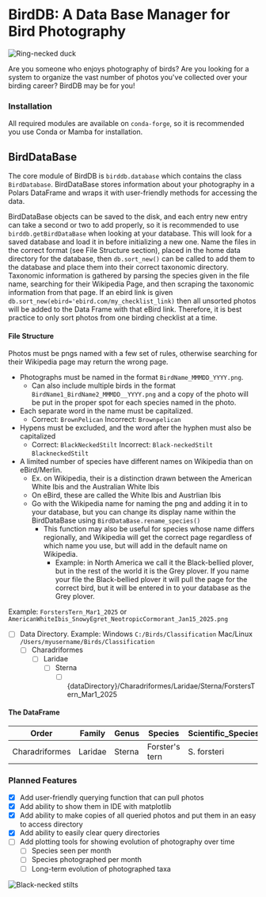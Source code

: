 # BirdDB: A Data Base Manager for Bird Photography

![Ring-necked duck](./Figures/RingNeckedDuck2_Feb23_2025.png)

Are you someone who enjoys photography of birds? Are you looking for a system to organize the vast number of photos you've collected over your birding career? BirdDB may be for you!

### Installation
All required modules are available on `conda-forge`, so it is recommended you use Conda or Mamba for installation.

## BirdDataBase
The core module of BirdDB is `birddb.database` which contains the class `BirdDatabase`. BirdDataBase stores information about your photography in a Polars DataFrame and wraps it with user-friendly methods for accessing the data. 

BirdDataBase objects can be saved to the disk, and each entry new entry can take a second or two to add properly, so it is recommended to use `birddb.getBirdDataBase` when looking at your database. This will look for a saved database and load it in before initializing a new one. Name the files in the correct format (see File Structure section), placed in the home data directory for the database, then `db.sort_new()` can be called to add them to the database and place them into their correct taxonomic directory. Taxonomic information is gathered by parsing the species given in the file name, searching for their Wikipedia Page, and then scraping the taxonomic information from that page. If an ebird link is given `db.sort_new(ebird='ebird.com/my_checklist_link)` then all unsorted photos will be added to the Data Frame with that eBird link. Therefore, it is best practice to only sort photos from one birding checklist at a time.

#### File Structure
Photos must be pngs named with a few set of rules, otherwise searching for their Wikipedia page may return the wrong page.
- Photographs must be named in the format `BirdName_MMMDD_YYYY.png`.
  - Can also include multiple birds in the format `BirdName1_BirdName2_MMMDD__YYYY.png` and a copy of the photo will be put in the proper spot for each species named in the photo.
- Each separate word in the name must be capitalized.
  - Correct: `BrownPelican` Incorrect: `Brownpelican`
- Hypens must be excluded, and the word after the hyphen must also be capitalized
  - Correct: `BlackNeckedStilt` Incorrect: `Black-neckedStilt` `BlackneckedStilt`
- A limited number of species have different names on Wikipedia than on eBird/Merlin.
  - Ex. on Wikipedia, their is a distinction drawn between the American White Ibis and the Australian White Ibis
  - On eBird, these are called the White Ibis and Austrlian Ibis
  - Go with the Wikipedia name for naming the png and adding it in to your database, but you can change its display name within the BirdDataBase using `BirdDataBase.rename_species()`
    - This function may also be useful for species whose name differs regionally, and Wikipedia will get the correct page regardless of which name you use, but will add in the default name on Wikipedia.
      - Example: in North America we call it the Black-bellied plover, but in the rest of the world it is the Grey plover. If you name your file the Black-bellied plover it will pull the page for the correct bird, but it will be entered in to your database as the Grey plover.
    
Example: `ForstersTern_Mar1_2025` or `AmericanWhiteIbis_SnowyEgret_NeotropicCormorant_Jan15_2025.png`


- [ ] Data Directory. Example: Windows `C:/Birds/Classification` Mac/Linux `/Users/myusername/Birds/Classification`
  - [ ] Charadriformes
    - [ ] Laridae
      - [ ] Sterna
        - [ ] {dataDirectory}/Charadriformes/Laridae/Sterna/ForstersTern_Mar1_2025

#### The DataFrame
| Order | Family | Genus | Species | Scientific_Species | Capture_Date | Path | Wikipedia_URL | eBird_Checklist |
|--|--|--|--|--|--|--|--|--|
| Charadriformes | Laridae | Sterna | Forster's tern | S. forsteri | March 1 2025 | /path/to/saved/.png | https://en.wikipedia.org/wiki/Forster's_tern | https://ebird.org/checklist/S216014746 |



### Planned Features
- [x] Add user-friendly querying function that can pull photos
- [x] Add ability to show them in IDE with matplotlib
- [x] Add ability to make copies of all queried photos and put them in an easy to access directory
- [x] Add ability to easily clear query directories
- [ ] Add plotting tools for showing evolution of photography over time
  - [ ] Species seen per month
  - [ ] Species photographed per month
  - [ ] Long-term evolution of photographed taxa
  
![Black-necked stilts](./Figures/BlackNeckedStilts_Jan20_2025.png)
